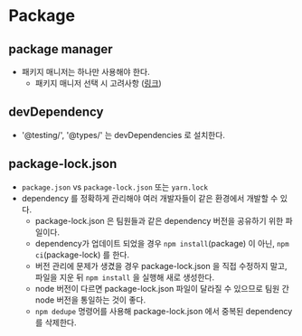 # Package

## package manager

- 패키지 매니저는 하나만 사용해야 한다.
  - 패키지 매니저 선택 시 고려사항 ([링크](https://yceffort.kr/2022/05/npm-vs-yarn-vs-pnpm))

## devDependency

- '@testing/', '@types/' 는 devDependencies 로 설치한다.

## package-lock.json

- `package.json` vs `package-lock.json` 또는 `yarn.lock`
- dependency 를 정확하게 관리해야 여러 개발자들이 같은 환경에서 개발할 수 있다.
  - package-lock.json 은 팀원들과 같은 dependency 버전을 공유하기 위한 파일이다.
  - dependency가 업데이트 되었을 경우 `npm install`(package) 이 아닌, `npm ci`(package-lock) 를 한다.
  - 버전 관리에 문제가 생겼을 경우 package-lock.json 을 직접 수정하지 말고, 파일을 지운 뒤 `npm install` 을 실행해 새로 생성한다.
  - node 버전이 다르면 package-lock.json 파일이 달라질 수 있으므로 팀원 간 node 버전을 통일하는 것이 좋다.
  - `npm dedupe` 명령어를 사용해 package-lock.json 에서 중복된 dependency 를 삭제한다.
